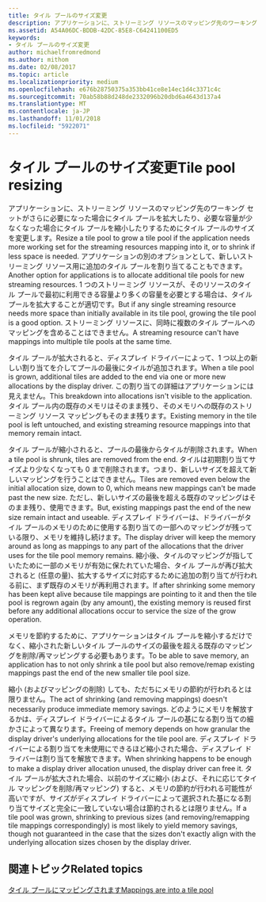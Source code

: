 ```yaml
---
title: タイル プールのサイズ変更
description: アプリケーションに、ストリーミング リソースのマッピング先のワーキング セットがさらに必要になった場合にタイル プールを拡大したり、必要な容量が少なくなった場合にタイル プールを縮小したりするためにタイル プールのサイズを変更します。
ms.assetid: A54A06DC-BDDB-42DC-85E8-C64241100ED5
keywords:
- タイル プールのサイズ変更
author: michaelfromredmond
ms.author: mithom
ms.date: 02/08/2017
ms.topic: article
ms.localizationpriority: medium
ms.openlocfilehash: e676b28750375a353bb41ce8e14ec1d4c3371c4c
ms.sourcegitcommit: 70ab58b88d248de2332096b20dbd6a4643d137a4
ms.translationtype: MT
ms.contentlocale: ja-JP
ms.lasthandoff: 11/01/2018
ms.locfileid: "5922071"
---
```

# <a name="tile-pool-resizing"></a><span data-ttu-id="75e19-104">タイル プールのサイズ変更</span><span class="sxs-lookup"><span data-stu-id="75e19-104">Tile pool resizing</span></span>


<span data-ttu-id="75e19-105">アプリケーションに、ストリーミング リソースのマッピング先のワーキング セットがさらに必要になった場合にタイル プールを拡大したり、必要な容量が少なくなった場合にタイル プールを縮小したりするためにタイル プールのサイズを変更します。</span><span class="sxs-lookup"><span data-stu-id="75e19-105">Resize a tile pool to grow a tile pool if the application needs more working set for the streaming resources mapping into it, or to shrink if less space is needed.</span></span> <span data-ttu-id="75e19-106">アプリケーションの別のオプションとして、新しいストリーミング リソース用に追加のタイル プールを割り当てることもできます。</span><span class="sxs-lookup"><span data-stu-id="75e19-106">Another option for applications is to allocate additional tile pools for new streaming resources.</span></span> <span data-ttu-id="75e19-107">1 つのストリーミング リソースが、そのリソースのタイル プールで最初に利用できる容量より多くの容量を必要とする場合は、タイル プールを拡大することが適切です。</span><span class="sxs-lookup"><span data-stu-id="75e19-107">But if any single streaming resource needs more space than initially available in its tile pool, growing the tile pool is a good option.</span></span> <span data-ttu-id="75e19-108">ストリーミング リソースに、同時に複数のタイル プールへのマッピングを含めることはできません。</span><span class="sxs-lookup"><span data-stu-id="75e19-108">A streaming resource can't have mappings into multiple tile pools at the same time.</span></span>

<span data-ttu-id="75e19-109">タイル プールが拡大されると、ディスプレイ ドライバーによって、1 つ以上の新しい割り当てを介してプールの最後にタイルが追加されます。</span><span class="sxs-lookup"><span data-stu-id="75e19-109">When a tile pool is grown, additional tiles are added to the end via one or more new allocations by the display driver.</span></span> <span data-ttu-id="75e19-110">この割り当ての詳細はアプリケーションには見えません。</span><span class="sxs-lookup"><span data-stu-id="75e19-110">This breakdown into allocations isn't visible to the application.</span></span> <span data-ttu-id="75e19-111">タイル プール内の既存のメモリはそのまま残り、そのメモリへの既存のストリーミング リソース マッピングもそのまま残ります。</span><span class="sxs-lookup"><span data-stu-id="75e19-111">Existing memory in the tile pool is left untouched, and existing streaming resource mappings into that memory remain intact.</span></span>

<span data-ttu-id="75e19-112">タイル プールが縮小されると、プールの最後からタイルが削除されます。</span><span class="sxs-lookup"><span data-stu-id="75e19-112">When a tile pool is shrunk, tiles are removed from the end.</span></span> <span data-ttu-id="75e19-113">タイルは初期割り当てサイズより少なくなっても 0 まで削除されます。つまり、新しいサイズを超えて新しいマッピングを行うことはできません。</span><span class="sxs-lookup"><span data-stu-id="75e19-113">Tiles are removed even below the initial allocation size, down to 0, which means new mappings can't be made past the new size.</span></span> <span data-ttu-id="75e19-114">ただし、新しいサイズの最後を超える既存のマッピングはそのまま残り、使用できます。</span><span class="sxs-lookup"><span data-stu-id="75e19-114">But, existing mappings past the end of the new size remain intact and useable.</span></span> <span data-ttu-id="75e19-115">ディスプレイ ドライバーは、ドライバーがタイル プールのメモリのために使用する割り当ての一部へのマッピングが残っている限り、メモリを維持し続けます。</span><span class="sxs-lookup"><span data-stu-id="75e19-115">The display driver will keep the memory around as long as mappings to any part of the allocations that the driver uses for the tile pool memory remains.</span></span> <span data-ttu-id="75e19-116">縮小後、タイルのマッピングが指していたために一部のメモリが有効に保たれていた場合、タイル プールが再び拡大されると (任意の量)、拡大するサイズに対応するために追加の割り当てが行われる前に、まず既存のメモリが再利用されます。</span><span class="sxs-lookup"><span data-stu-id="75e19-116">If after shrinking some memory has been kept alive because tile mappings are pointing to it and then the tile pool is regrown again (by any amount), the existing memory is reused first before any additional allocations occur to service the size of the grow operation.</span></span>

<span data-ttu-id="75e19-117">メモリを節約するために、アプリケーションはタイル プールを縮小するだけでなく、縮小された新しいタイル プールのサイズの最後を超える既存のマッピングを削除/再マッピングする必要もあります。</span><span class="sxs-lookup"><span data-stu-id="75e19-117">To be able to save memory, an application has to not only shrink a tile pool but also remove/remap existing mappings past the end of the new smaller tile pool size.</span></span>

<span data-ttu-id="75e19-118">縮小 (およびマッピングの削除) しても、ただちにメモリの節約が行われるとは限りません。</span><span class="sxs-lookup"><span data-stu-id="75e19-118">The act of shrinking (and removing mappings) doesn't necessarily produce immediate memory savings.</span></span> <span data-ttu-id="75e19-119">どのようにメモリを解放するかは、ディスプレイ ドライバーによるタイル プールの基になる割り当ての細かさによって異なります。</span><span class="sxs-lookup"><span data-stu-id="75e19-119">Freeing of memory depends on how granular the display driver's underlying allocations for the tile pool are.</span></span> <span data-ttu-id="75e19-120">ディスプレイ ドライバーによる割り当てを未使用にできるほど縮小された場合、ディスプレイ ドライバーは割り当てを解放できます。</span><span class="sxs-lookup"><span data-stu-id="75e19-120">When shrinking happens to be enough to make a display driver allocation unused, the display driver can free it.</span></span> <span data-ttu-id="75e19-121">タイル プールが拡大された場合、以前のサイズに縮小 (および、それに応じてタイル マッピングを削除/再マッピング) すると、メモリの節約が行われる可能性が高いですが、サイズがディスプレイ ドライバーによって選択された基になる割り当てサイズと完全に一致していない場合は節約されるとは限りません。</span><span class="sxs-lookup"><span data-stu-id="75e19-121">If a tile pool was grown, shrinking to previous sizes (and removing/remapping tile mappings correspondingly) is most likely to yield memory savings, though not guaranteed in the case that the sizes don't exactly align with the underlying allocation sizes chosen by the display driver.</span></span>

## <a name="span-idrelated-topicsspanrelated-topics"></a><span data-ttu-id="75e19-122"><span id="related-topics"></span>関連トピック</span><span class="sxs-lookup"><span data-stu-id="75e19-122"><span id="related-topics"></span>Related topics</span></span>


[<span data-ttu-id="75e19-123">タイル プールにマッピングされます</span><span class="sxs-lookup"><span data-stu-id="75e19-123">Mappings are into a tile pool</span></span>](mappings-are-into-a-tile-pool.md)

 

 




